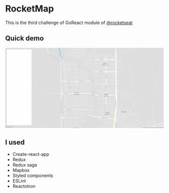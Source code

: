 # RocketMap

This is the third challenge of GoReact module of [@rocketseat](https://github.com/rocketseat)

## Quick demo

![Demo](assets/demo.gif)

## I used

- Create-react-app
- Redux
- Redux saga
- Mapbox
- Styled components
- ESLint
- Reactotron
